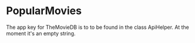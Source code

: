 # PopularMovies

The app key for TheMovieDB is to to be found in the class ApiHelper. At the moment it's an empty string.
